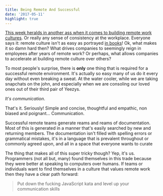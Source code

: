```yaml
---
title: Being Remote And Successful
date: '2017-05-11'
highlight: true
---
```


[This week heralds in another ass when it comes to building remote work cultures][1]. 
Or really any sense of consistency at the workplace. 
Everyone says it: remote culture isn't as easy as portrayed [in books][2]! 
Ok, what makes it so damn hard then? 
What drives companies to seemingly reign in employees after years of remote work? 
Or perhaps, what allows companies to accelerate at building remote culture over others? 

To most people's surprise, 
there is __only__ one thing that is required for a successful remote environment. 
It's actually so easy many of us do it every day without even breaking a sweat.
At the water cooler, 
while we are taking snapchats on the john, 
and especially when we are consoling our loved ones out of their third pair of Yeezys. 

_It's communication_.

That's it. Seriously! 
Simple and concise, 
thoughtful and empathic, 
non biased and poignant... 
Communication.

Successful remote teams generate reams and reams of documentation. 
Most of this is generated in a manner that's easily searched by new 
and returning members. 
The documentation isn't filled with spelling errors or grammatical mistakes, 
it's in a language that is prevalent throughout or commonly agreed upon, and 
all in a space that everyone wants to curate

The thing that makes all of this super tricky though? 
Yep, it's us. 
Programmers (not all but, many) found themselves in this trade because they were better at speaking to computers over humans. 
If teams or individuals want to find themselves in a culture that values remote work then they have a clear path forward: 

> Put down the fucking JavaScript kata and level up your communication skills

[1]: https://www.theregister.co.uk/2017/05/08/ibm_teleworking_is_great_for_everyone_but_us/
[2]: https://37signals.com/remote
